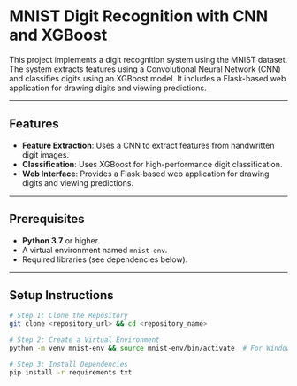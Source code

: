 # MNIST Digit Recognition with CNN and XGBoost

This project implements a digit recognition system using the MNIST dataset. The system extracts features using a Convolutional Neural Network (CNN) and classifies digits using an XGBoost model. It includes a Flask-based web application for drawing digits and viewing predictions.

---

## Features

- **Feature Extraction**: Uses a CNN to extract features from handwritten digit images.
- **Classification**: Uses XGBoost for high-performance digit classification.
- **Web Interface**: Provides a Flask-based web application for drawing digits and viewing predictions.

---

## Prerequisites

- **Python 3.7** or higher.
- A virtual environment named `mnist-env`.
- Required libraries (see dependencies below).

---

## Setup Instructions

```bash
# Step 1: Clone the Repository
git clone <repository_url> && cd <repository_name>

# Step 2: Create a Virtual Environment
python -m venv mnist-env && source mnist-env/bin/activate  # For Windows: mnist-env\Scripts\activate

# Step 3: Install Dependencies
pip install -r requirements.txt

